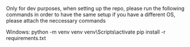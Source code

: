 Only for dev purposes, when setting up the repo, please run the following commands in order to have the same setup
if you have a different OS, please attach the neccessary commands

Windows:
python -m venv venv
venv\Scripts\activate
pip install -r requirements.txt

